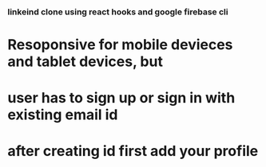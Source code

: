 ### linkeind clone using react hooks and google firebase cli
# Resoponsive for mobile devieces and tablet devices, but
# user has to sign up or sign in with existing email id
# after creating id first add your profile
